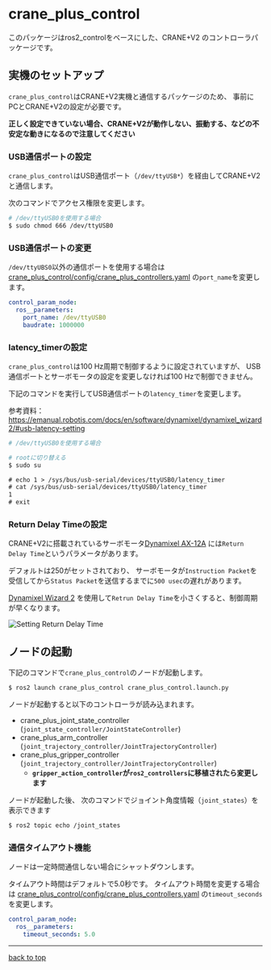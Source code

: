 # crane_plus_control

このパッケージはros2_controlをベースにした、CRANE+V2 のコントローラパッケージです。

## 実機のセットアップ

`crane_plus_control`はCRANE+V2実機と通信するパッケージのため、
事前にPCとCRANE+V2の設定が必要です。

**正しく設定できていない場合、CRANE+V2が動作しない、振動する、などの不安定な動きになるので注意してください**

### USB通信ポートの設定

`crane_plus_control`はUSB通信ポート（`/dev/ttyUSB*`）を経由してCRANE+V2と通信します。

次のコマンドでアクセス権限を変更します。

```sh
# /dev/ttyUSB0を使用する場合
$ sudo chmod 666 /dev/ttyUSB0
```

### USB通信ポートの変更

`/dev/ttyUBS0`以外の通信ポートを使用する場合は
[crane_plus_control/config/crane_plus_controllers.yaml](./config/crane_plus_controllers.yaml)
の`port_name`を変更します。

```yaml
control_param_node:
  ros__parameters:
    port_name: /dev/ttyUSB0
    baudrate: 1000000
```

### latency_timerの設定

`crane_plus_control`は100 Hz周期で制御するように設定されていますが、
USB通信ポートとサーボモータの設定を変更しなければ100 Hzで制御できません。

下記のコマンドを実行してUSB通信ポートの`latency_timer`を変更します。

参考資料：https://emanual.robotis.com/docs/en/software/dynamixel/dynamixel_wizard2/#usb-latency-setting

```sh
# /dev/ttyUSB0を使用する場合

# rootに切り替える
$ sudo su
```

```txt
# echo 1 > /sys/bus/usb-serial/devices/ttyUSB0/latency_timer
# cat /sys/bus/usb-serial/devices/ttyUSB0/latency_timer
1
# exit
```

### Return Delay Timeの設定

CRANE+V2に搭載されているサーボモータ[Dynamixel AX-12A](https://emanual.robotis.com/docs/en/dxl/ax/ax-12a/)
には`Return Delay Time`というパラメータがあります。

デフォルトは250がセットされており、
サーボモータが`Instruction Packet`を受信してから`Status Packet`を送信するまでに`500 usec`の遅れがあります。

[Dynamixel Wizard 2](https://emanual.robotis.com/docs/en/software/dynamixel/dynamixel_wizard2/)
を使用して`Retrun Delay Time`を小さくすると、制御周期が早くなります。

![Setting Return Delay Time](https://rt-net.github.io/images/crane-plus/setting_return_delay_time.png)

## ノードの起動

下記のコマンドで`crane_plus_control`のノードが起動します。

```sh
$ ros2 launch crane_plus_control crane_plus_control.launch.py 
```

ノードが起動すると以下のコントローラが読み込まれます。

- crane_plus_joint_state_controller (`joint_state_controller/JointStateController`)
- crane_plus_arm_controller (`joint_trajectory_controller/JointTrajectoryController`)
- crane_plus_gripper_controller (`joint_trajectory_controller/JointTrajectoryController`)
  - **`gripper_action_controller`が`ros2_controllers`に移植されたら変更します**

ノードが起動した後、
次のコマンドでジョイント角度情報（`joint_states`）を表示できます

```sh
$ ros2 topic echo /joint_states
```

### 通信タイムアウト機能

ノードは一定時間通信しない場合にシャットダウンします。

タイムアウト時間はデフォルトで5.0秒です。
タイムアウト時間を変更する場合は
[crane_plus_control/config/crane_plus_controllers.yaml](./config/crane_plus_controllers.yaml)
の`timeout_seconds`を変更します。

```yaml
control_param_node:
  ros__parameters:
    timeout_seconds: 5.0
```

---

[back to top](#crane_plus_control)
